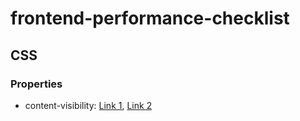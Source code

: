 # frontend-performance-checklist

## CSS

### Properties

- content-visibility: [Link 1](https://web.dev/content-visibility), [Link 2](https://caniuse.com/#feat=css-containment)
